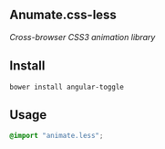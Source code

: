 ## Anumate.css-less ##

*Cross-browser CSS3 animation library*

## **Install**

```
bower install angular-toggle
```

## **Usage**

```css
@import "animate.less";
```

